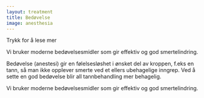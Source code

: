 ```yaml
---
layout: treatment
title: Bedøvelse
image: anesthesia
---
```


Trykk for å lese mer

Vi bruker moderne bedøvelsesmidler som gir effektiv og god smertelindring.

<!--more-->

Bedøvelse (anestesi) gir en følelsesløshet i ønsket del av kroppen, f.eks en
tann, så man ikke opplever smerte ved et ellers ubehagelige inngrep. Ved å sette
en god bedøvelse blir all tannbehandling mer behagelig.

Vi bruker moderne bedøvelsesmidler som gir effektiv og god smertelindring.
